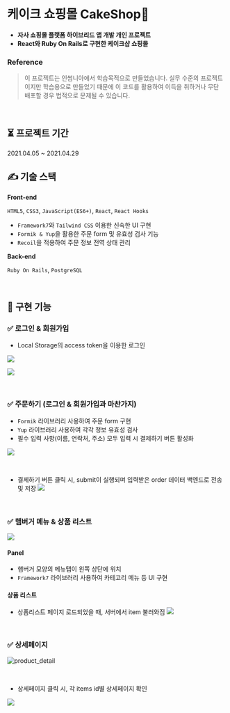 # 케이크 쇼핑몰 CakeShop🍰

- **자사 쇼핑몰 플랫폼 하이브리드 앱 개발 개인 프로젝트**
- **React와 Ruby On Rails로 구현한 케이크샵 쇼핑몰**


### Reference

> 이 프로젝트는 인썸니아에서 학습목적으로 만들었습니다. 실무 수준의 프로젝트이지만 학습용으로 만들었기 때문에 이 코드를 활용하여 이득을 취하거나 무단 배포할 경우 법적으로 문제될 수 있습니다.

</br>

## ⏳ 프로젝트 기간

2021.04.05 ~ 2021.04.29


## ✍ 기술 스택

**Front-end** 

`HTML5`, `CSS3`, `JavaScript(ES6+)`, `React`, `React Hooks`

- `Framework7`와 `Tailwind CSS` 이용한 신속한 UI 구현
- `Formik & Yup`을 활용한 주문 form 및 유효성 검사 기능
- `Recoil`을 적용하여 주문 정보 전역 상태 관리

**Back-end** 

`Ruby On Rails`, `PostgreSQL`


</br>

## 🔨 구현 기능

### ✅ 로그인 & 회원가입
- Local Storage의 access token을 이용한 로그인


![](https://images.velog.io/images/sodait/post/cfb80e20-f92b-4f16-90fd-a98b3e7735d6/login.gif)

![](https://images.velog.io/images/sodait/post/5ea4e4bc-9719-42bf-8d25-02d6dbd08f95/image.png)


</br>

### ✅ 주문하기 (로그인 & 회원가입과 마찬가지)
- `Formik` 라이브러리 사용하여 주문 form 구현
- `Yup` 라이브러리 사용하여 각각 정보 유효성 검사
- 필수 입력 사항(이름, 연락처, 주소) 모두 입력 시 결제하기 버튼 활성화

![](https://images.velog.io/images/sodait/post/da78fbb0-bea2-4be5-80d7-17a4268aeccc/order_yup.jpg)

</br>

- 결제하기 버튼 클릭 시, submit이 실행되며 입력받은 order 데이터 백엔드로 전송 및 저장
![](https://images.velog.io/images/sodait/post/e200abc6-5663-467c-a919-603f4e095ae9/image.png)

</br>

### ✅ 햄버거 메뉴 & 상품 리스트
![](https://images.velog.io/images/sodait/post/c67f7b0f-305b-421d-b03a-d30eef0174d3/product_list.gif)

#### Panel
- 햄버거 모양의 메뉴탭이 왼쪽 상단에 위치
- `Framework7` 라이브러리 사용하여 카테고리 메뉴 등 UI 구현

#### 상품 리스트
- 상품리스트 페이지 로드되었을 때, 서버에서 item 불러와짐
![](https://images.velog.io/images/sodait/post/3cf7e2e9-a3b5-4818-8a45-15dc66789cb1/image.png)

</br>

### ✅ 상세페이지

![product_detail](https://user-images.githubusercontent.com/63221633/119257863-2dd7b580-bc02-11eb-83e1-4b2d8e362eb8.gif)

</br>

- 상세페이지 클릭 시, 각 items id별 상세페이지 확인

![](https://images.velog.io/images/sodait/post/34749367-25a1-4003-b325-f584691c74aa/image.png)







